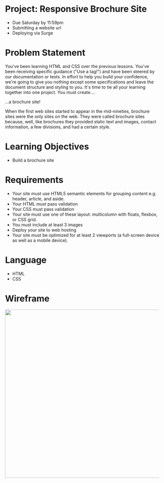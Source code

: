 # Project: Responsive Brochure Site
- Due Saturday by 11:59pm 
- Submitting a website url
- Deploying via Surge

# Problem Statement
You've been learning HTML and CSS over the previous lessons. You've been receiving specific guidance ("Use a <link> tag!") and have been steered by our documentation or tests. In effort to help you build your confidence, we're going to give you nothing except some specifications and leave the document structure and styling to you. It's time to tie all your learning together into one project. You must create....

...a brochure site!

When the first web sites started to appear in the mid-nineties, brochure sites were the only sites on the web. They were called brochure sites because, well, like brochures they provided static text and images, contact information, a few divisions, and had a certain style.

# Learning Objectives
- Build a brochure site

# Requirements
- Your site must use HTML5 semantic elements for grouping content e.g. header, article, and aside.
- Your HTML must pass validation
- Your CSS must pass validation
- Your site must use one of these layout: multicolumn with floats, flexbox, or CSS grid.
- You must include at least 3 images
- Deploy your site to web hosting
- Your site must be optimized for at least 2 viewports (a full-screen device as well as a mobile device).

# Language
- HTML
- CSS 

# Wireframe

<img src="" height="550px">
